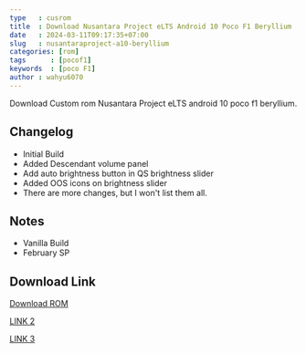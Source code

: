 ```yaml
---
type   : cusrom
title  : Download Nusantara Project eLTS Android 10 Poco F1 Beryllium
date   : 2024-03-11T09:17:35+07:00
slug   : nusantaraproject-a10-beryllium
categories: [rom]
tags      : [pocof1]
keywords  : [poco F1]
author : wahyu6070
---
```


Download Custom rom Nusantara Project eLTS android 10 poco f1 beryllium.

## Changelog
- Initial Build
- Added Descendant volume panel
- Add auto brightness button in QS brightness slider
- Added OOS icons on brightness slider
- There are more changes, but I won't list them all.
 
## Notes
- Vanilla Build
- February SP


## Download Link
[Download ROM](https://droid1.prjktla.workers.dev/Berrylium/QASSA/Nusantara-QASSA-10-beryllium-10032022-UNOFFICIAL-0556.zip)

[LINK 2](https://sourceforge.net/projects/xs-unofficial-builds/files/beryllium/stable/Nusantara_eLTS-10-beryllium-26032022-UNOFFICIAL-0713.zip/download)

[LINK 3](https://t.me/wahyu6070files/52)

